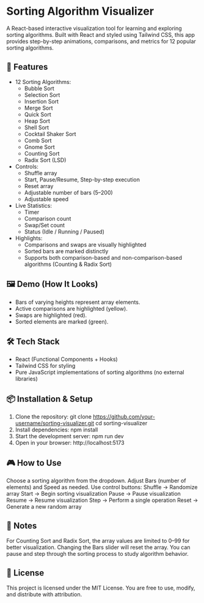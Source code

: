 # Sorting Algorithm Visualizer
A React-based interactive visualization tool for learning and exploring sorting algorithms. Built with React and styled using Tailwind CSS, this app provides step-by-step animations, comparisons, and metrics for 12 popular sorting algorithms.
## 🚀 Features
- 12 Sorting Algorithms:
  - Bubble Sort
  - Selection Sort
  - Insertion Sort
  - Merge Sort
  - Quick Sort
  - Heap Sort
  - Shell Sort
  - Cocktail Shaker Sort
  - Comb Sort
  - Gnome Sort
  - Counting Sort
  - Radix Sort (LSD)
- Controls:
  - Shuffle array
  - Start, Pause/Resume, Step-by-step execution
  - Reset array
  - Adjustable number of bars (5–200)
  - Adjustable speed
- Live Statistics:
  - Timer
  - Comparison count
  - Swap/Set count
  - Status (Idle / Running / Paused)
- Highlights:
  - Comparisons and swaps are visually highlighted
  - Sorted bars are marked distinctly
  - Supports both comparison-based and non-comparison-based algorithms (Counting & Radix Sort)
## 🖼️ Demo (How It Looks)
- Bars of varying heights represent array elements.
- Active comparisons are highlighted (yellow).
- Swaps are highlighted (red).
- Sorted elements are marked (green).
## 🛠️ Tech Stack
- React (Functional Components + Hooks)
- Tailwind CSS for styling
- Pure JavaScript implementations of sorting algorithms (no external libraries)
## 📦 Installation & Setup
1. Clone the repository:
   git clone https://github.com/your-username/sorting-visualizer.git
   cd sorting-visualizer
2. Install dependencies:
   npm install
3. Start the development server:
   npm run dev
4. Open in your browser:
   http://localhost:5173
## 🎮 How to Use
Choose a sorting algorithm from the dropdown.
Adjust Bars (number of elements) and Speed as needed.
Use control buttons:
Shuffle → Randomize array
Start → Begin sorting visualization
Pause → Pause visualization
Resume → Resume visualization
Step → Perform a single operation
Reset → Generate a new random array
## 📝 Notes
For Counting Sort and Radix Sort, the array values are limited to 0–99 for better visualization.
Changing the Bars slider will reset the array.
You can pause and step through the sorting process to study algorithm behavior.
## 📄 License
This project is licensed under the MIT License. You are free to use, modify, and distribute with attribution.
